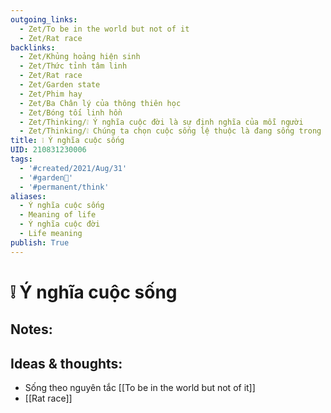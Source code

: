 ```yaml
---
outgoing_links:
  - Zet/To be in the world but not of it
  - Zet/Rat race
backlinks:
  - Zet/Khủng hoảng hiện sinh
  - Zet/Thức tỉnh tâm linh
  - Zet/Rat race
  - Zet/Garden state
  - Zet/Phim hay
  - Zet/Ba Chân lý của thông thiên học
  - Zet/Bóng tối linh hồn
  - Zet/Thinking/❕ Ý nghĩa cuộc đời là sự định nghĩa của mỗi người
  - Zet/Thinking/❕ Chúng ta chọn cuộc sống lệ thuộc là đang sống trong bad faith
title: ❕ Ý nghĩa cuộc sống
UID: 210831230006
tags:
  - '#created/2021/Aug/31'
  - '#garden🏡'
  - '#permanent/think'
aliases:
  - Ý nghĩa cuộc sống
  - Meaning of life
  - Ý nghĩa cuộc đời
  - Life meaning
publish: True
---
```

# ❕ Ý nghĩa cuộc sống

## Notes:


## Ideas & thoughts:
- Sống theo nguyên tắc [[To be in the world but not of it]]
- [[Rat race]]